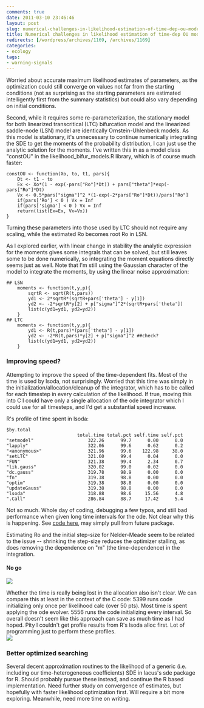 ```yaml
---
comments: true
date: 2011-03-10 23:46:46
layout: post
slug: numerical-challenges-in-likelihood-estimation-of-time-dep-ou-models
title: Numerical challenges in likelihood estimation of time-dep OU models
redirects: [/wordpress/archives/1169, /archives/1169]
categories:
- ecology
tags:
- warning-signals
---
```


Worried about accurate maximum likelihood estimates of parameters, as the optimization could still converge on values not far from the starting conditions (not as surprising as the starting parameters are estimated intelligently first from the summary statistics) but could also vary depending on initial conditions.  

Second, while it requires some re-parameterization, the stationary model for both linearized transcritical (LTC) bifurcation model and the linearized saddle-node (LSN) model are identically Ornstein-Uhlenbeck models.  As this model is stationary, it's unnecessary to continue numerically integrating the SDE to get the moments of the probability distribution, I can just use the analytic solution for the moments.  I've written this in as a model class "constOU" in the likelihood_bifur_models.R library, which is of course much faster:


    
    
    constOU <- function(Xo, to, t1, pars){
    	Dt <- t1 - to
    	Ex <- Xo*(1 - exp(-pars["Ro"]*Dt)) + pars["theta"]*exp(-pars["Ro"]*Dt) 
    	Vx <- 0.5*pars["sigma"]^2 *(1-exp(-2*pars["Ro"]*Dt))/pars["Ro"]
    	if(pars['Ro'] < 0 ) Vx = Inf 
    	if(pars['sigma'] < 0 ) Vx = Inf 
    	return(list(Ex=Ex, Vx=Vx))
    }
    


Turning these parameters into those used by LTC should not require any scaling, while the estimated Ro becomes root Ro in LSN.  

As I explored earlier, with linear change in stability the analytic expression for the moments gives some integrals that can be solved, but still leaves some to be done numerically, so integrating the moment equations directly seems just as well.  Note that I'm still using the Gaussian character of the model to integrate the moments, by using the linear noise approximation:

    
    
    ## LSN
    	moments <- function(t,y,p){ 
    		sqrtR <- sqrt(R(t,pars)) 
    		yd1 <- 2*sqrtR*(sqrtR+pars['theta'] - y[1]) 
    		yd2 <- -2*sqrtR*y[2] + p["sigma"]^2*(sqrtR+pars['theta'])
    		list(c(yd1=yd1, yd2=yd2))
    	}
    ## LTC
    	moments <- function(t,y,p){ 
    		yd1 <- R(t,pars)*(pars['theta'] - y[1]) 
    		yd2 <- -2*R(t,pars)*y[2] + p["sigma"]^2 ##check?
    		list(c(yd1=yd1, yd2=yd2))
    	}
    
    






###  Improving speed? 


Attempting to improve the speed of the time-dependent fits.  Most of the time is used by lsoda, not surprisingly.  Worried that this time was simply in the initialization/allocation/cleanup of the integrator, which has to be called for each timestep in every calculation of the likelihood.  If true, moving this into C I could have only a single allocation of the ode integrator which I could use for all timesteps, and I'd get a substantial speed increase.  

R's profile of time spent in lsoda:


    
    
    $by.total
                              total.time total.pct self.time self.pct
    "setmodel"                    322.26      99.7      0.00      0.0
    "lapply"                      322.06      99.6      0.62      0.2
    "<anonymous>"                 321.96      99.6    122.98     38.0
    "setLTC"                      321.60      99.4      0.04      0.0
    "FUN"                         321.38      99.4      2.34      0.7
    "lik.gauss"                   320.02      99.0      0.02      0.0
    "dc.gauss"                    319.78      98.9      0.00      0.0
    "fn"                          319.38      98.8      0.00      0.0
    "optim"                       319.38      98.8      0.00      0.0
    "updateGauss"                 319.38      98.8      0.00      0.0
    "lsoda"                       318.88      98.6     15.56      4.8
    ".Call"                       286.84      88.7     17.42      5.4
    



Not so much.  Whole day of coding, debugging a few typos, and still bad performance when given long time intervals for the ode.  Not clear why this is happening.  See [code here](https://github.com/cboettig/structured-populations/commit/57b3ef3b9272bb656006b227ad7809e6d9bcb865), may simply pull from future package.  

Estimating Ro and the initial step-size for Nelder-Meade seem to be related to the issue -- shrinking the step-size reduces the optimizer stalling, as does removing the dependence on "m" (the time-dependence) in the integration.  




####  No go 


![]( http://farm6.staticflickr.com/5258/5517529987_8f209d24a8_o.png )




Whether the time is really being lost in the allocation also isn't clear.  We can compare this at least in the context of the C code:  5399 runs code initializing only once per likelihood calc (over 50 pts).  Most time is spent applying the ode evolver.  5556 runs the code initializing every interval.  So overall doesn't seem like this approach can save as much time as I had hoped. Pity I couldn't get profile results from R's lsoda alloc first.  Lot of programming just to perform these profiles.  
![]( http://farm6.staticflickr.com/5091/5518135110_0783b062e0_o.png )








###  Better optimized searching 


Several decent approximation routines to the likelihood of a generic (i.e. including our time-heterogeneous coefficients) SDE in Iacus's sde package for R.  Should probably pursue these instead, and continue the R based implementation.  Need further study on convergence of estimates, but hopefully with faster likelihood optimization first.  Will require a bit more exploring.  Meanwhile, need more time on writing.  



